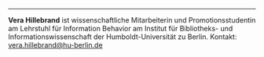 ---
**Vera Hillebrand** ist wissenschaftliche Mitarbeiterin und Promotionsstudentin am Lehrstuhl für
Information Behavior am Institut für Bibliotheks- und Informationswissenschaft der Humboldt-Universität zu Berlin. 
Kontakt: <vera.hillebrand@hu-berlin.de>